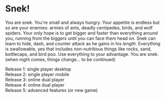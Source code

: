 # Snek!

You are snek. You're small and always hungry. Your appetite is endless but so are your enemies: armies of ants, deadly centipedes, birds, and wolf spiders. Your only hope is to get bigger and faster than everything around you, running from the biggers until you can face them head on. Snek can learn to hide, dash, and counter attack as he gains in his *length*. Everything is swallowable, yes that includes non-nutritious things like rocks, sand, bottlecaps, and bird poo. Use everything to your advantage. You are snek. (when night comes, things change... to be continued)

Release 1: single player desktop<br>
Release 2: single player mobile<br>
Release 3: online dual player<br>
Release 4: online dual player<br>
Release 5: advanced features (or new game)<br>
